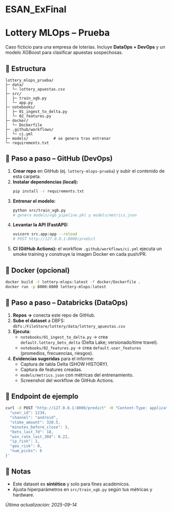 # ESAN_ExFinal
# Lottery MLOps – Prueba

Caso ficticio para una empresa de loterías. Incluye **DataOps + DevOps** y un modelo XGBoost para clasificar apuestas sospechosas.

## 🌳 Estructura
```
lottery_mlops_prueba/
├─ data/
│  └─ lottery_apuestas.csv
├─ src/
│  ├─ train_xgb.py
│  └─ app.py
├─ notebooks/
│  ├─ 01_ingest_to_delta.py
│  └─ 02_features.py
├─ docker/
│  └─ Dockerfile
├─ .github/workflows/
│  └─ ci.yml
├─ models/           # se genera tras entrenar
└─ requirements.txt
```

## 🚀 Paso a paso – GitHub (DevOps)
1. **Crear repo** en GitHub (ej. `lottery-mlops-prueba`) y subir el contenido de esta carpeta.
2. **Instalar dependencias (local):**
   ```bash
   pip install -r requirements.txt
   ```
3. **Entrenar el modelo:**
   ```bash
   python src/train_xgb.py
   # genera models/xgb_pipeline.pkl y models/metrics.json
   ```
4. **Levantar la API (FastAPI):**
   ```bash
   uvicorn src.app:app --reload
   # POST http://127.0.0.1:8000/predict
   ```
5. **CI (GitHub Actions):** el workflow `.github/workflows/ci.yml` ejecuta un smoke training y construye la imagen Docker en cada push/PR.

## 🐳 Docker (opcional)
```bash
docker build -t lottery-mlops:latest -f docker/Dockerfile .
docker run -p 8000:8000 lottery-mlops:latest
```

## 🔄 Paso a paso – Databricks (DataOps)
1. **Repos →** conecta este repo de GitHub.
2. **Sube el dataset** a DBFS: `dbfs:/FileStore/lottery/data/lottery_apuestas.csv`
3. **Ejecuta**:
   - `notebooks/01_ingest_to_delta.py` → crea `default.lottery_bets_delta` (Delta Lake; versionado/time travel).
   - `notebooks/02_features.py` → crea `default.user_features` (promedios, frecuencias, riesgos).
4. **Evidencias sugeridas** para el informe:
   - Captura de tabla Delta (SHOW HISTORY).
   - Captura de features creadas.
   - `models/metrics.json` con métricas del entrenamiento.
   - Screenshot del workflow de GitHub Actions.

## 📄 Endpoint de ejemplo
```bash
curl -X POST "http://127.0.0.1:8000/predict" -H "Content-Type: application/json" -d '{
  "user_id": 1234,
  "channel": "android",
  "stake_amount": 320.5,
  "minutes_before_close": 3,
  "bets_last_7d": 18,
  "win_rate_last_30d": 0.22,
  "ip_risk": 1,
  "geo_risk": 0,
  "num_picks": 6
}'
```

## 🔎 Notas
- Este dataset es **sintético** y solo para fines académicos.
- Ajusta hiperparámetros en `src/train_xgb.py` según tus métricas y hardware.

_Última actualización: 2025-09-14_
